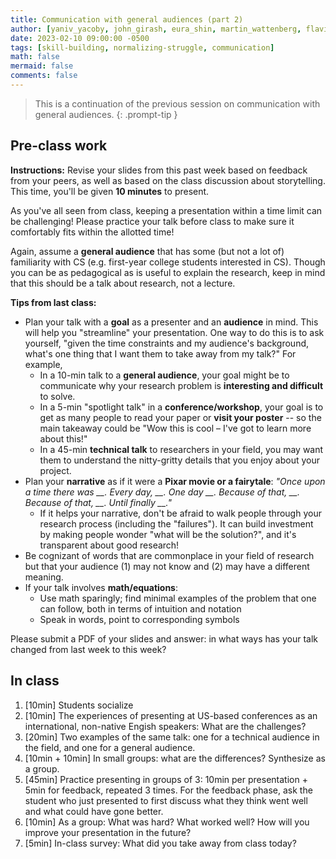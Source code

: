 ```yaml
---
title: Communication with general audiences (part 2)
author: [yaniv_yacoby, john_girash, eura_shin, martin_wattenberg, flavio_calmon]
date: 2023-02-10 09:00:00 -0500
tags: [skill-building, normalizing-struggle, communication]
math: false
mermaid: false
comments: false
---
```


> This is a continuation of the previous session on communication with general audiences.
{: .prompt-tip }


## Pre-class work

**Instructions:** Revise your slides from this past week based on feedback from your peers, as well as based on the class discussion about storytelling. This time, you'll be given **10 minutes** to present.

As you've all seen from class, keeping a presentation within a time limit can be challenging! Please practice your talk before class to make sure it comfortably fits within the allotted time!

Again, assume a **general audience** that has some (but not a lot of) familiarity with CS (e.g. first-year college students interested in CS). Though you can be as pedagogical as is useful to explain the research, keep in mind that this should be a talk about research, not a lecture.

**Tips from last class:**
* Plan your talk with a **goal** as a presenter and an **audience** in mind. This will help you "streamline" your presentation. One way to do this is to ask yourself, "given the time constraints and my audience's background, what's one thing that I want them to take away from my talk?" For example, 
  * In a 10-min talk to a **general audience**, your goal might be to communicate why your research problem is **interesting and difficult** to solve. 
  * In a 5-min "spotlight talk" in a **conference/workshop**, your goal is to get as many people to read your paper or **visit your poster** -- so the main takeaway could be "Wow this is cool – I've got to learn more about this!"
  * In a 45-min **technical talk** to researchers in your field, you may want them to understand the nitty-gritty details that you enjoy about your project. 
* Plan your **narrative** as if it were a **Pixar movie or a fairytale**: *"Once upon a time there was \_\_. Every day, \_\_. One day \_\_. Because of that, \_\_. Because of that, \_\_. Until finally \_\_."*
  * If it helps your narrative, don't be afraid to walk people through your research process (including the "failures"). It can build investment by making people wonder "what will be the solution?", and it's transparent about good research!
* Be cognizant of words that are commonplace in your field of research but that your audience (1) may not know and (2) may have a different meaning. 
* If your talk involves **math/equations**: 
  * Use math sparingly; find minimal examples of the problem that one can follow, both in terms of intuition and notation
  * Speak in words, point to corresponding symbols

Please submit a PDF of your slides and answer: in what ways has your talk changed from last week to this week?


## In class
1. [10min] Students socialize
2. [10min] The experiences of presenting at US-based conferences as an international, non-native Engish speakers: What are the challenges? 
3. [20min] Two examples of the same talk: one for a technical audience in the field, and one for a general audience.
4. [10min + 10min] In small groups: what are the differences? Synthesize as a group.
6. [45min] Practice presenting in groups of 3: 10min per presentation + 5min for feedback, repeated 3 times. For the feedback phase, ask the student who just presented to first discuss what they think went well and what could have gone better. 
7. [10min] As a group: What was hard? What worked well? How will you improve your presentation in the future?
8. [5min] In-class survey: What did you take away from class today?


